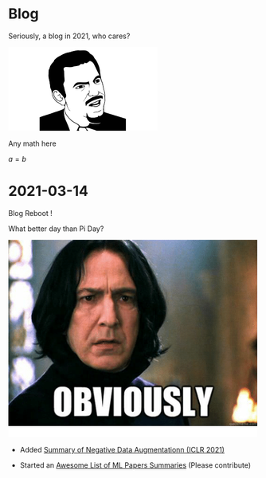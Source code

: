 
# Blog

Seriously, a blog in 2021, who cares? 

![seriously_meme](images/seriously_meme.png)

Any math here 

$a=b$

# 2021-03-14 

Blog Reboot ! 

What better day than Pi Day? 



![obviously_meme](images/obviously_meme.png)

- Added [Summary of Negative Data Augmentationn (ICLR 2021)](https://github.com/NicolaBernini/PaperAnalysis_ICLR2021_NegativeDataAugmentation)

- Started an [Awesome List of ML Papers Summaries](https://github.com/NicolaBernini/AwesomeMLPapersSummaries) (Please contribute)



